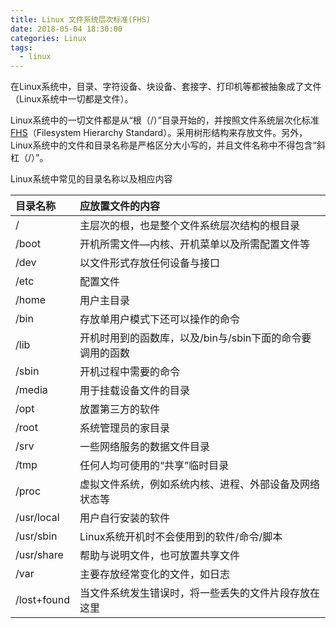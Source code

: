 ```yaml
---
title: Linux 文件系统层次标准(FHS)
date: 2018-05-04 18:30:00
categories: Linux
tags: 
  - linux
---
```


在Linux系统中，目录、字符设备、块设备、套接字、打印机等都被抽象成了文件（Linux系统中一切都是文件）。

Linux系统中的一切文件都是从“根（/）”目录开始的，并按照文件系统层次化标准[FHS](https://en.wikipedia.org/wiki/Filesystem_Hierarchy_Standard)（Filesystem Hierarchy Standard）。采用树形结构来存放文件。另外，Linux系统中的文件和目录名称是严格区分大小写的，并且文件名称中不得包含“斜杠（/）”。

<!--more-->

Linux系统中常见的目录名称以及相应内容

|目录名称 | 应放置文件的内容|
|:-------- |:----------|
|/   |  主层次的根，也是整个文件系统层次结构的根目录|
|/boot | 开机所需文件—内核、开机菜单以及所需配置文件等|
|/dev | 以文件形式存放任何设备与接口|
|/etc | 配置文件|
|/home | 用户主目录|
|/bin | 存放单用户模式下还可以操作的命令|
|/lib | 开机时用到的函数库，以及/bin与/sbin下面的命令要调用的函数|
|/sbin | 开机过程中需要的命令|
|/media | 用于挂载设备文件的目录|
|/opt | 放置第三方的软件|
|/root | 系统管理员的家目录|
|/srv | 一些网络服务的数据文件目录|
|/tmp | 任何人均可使用的“共享”临时目录|
|/proc | 虚拟文件系统，例如系统内核、进程、外部设备及网络状态等|
|/usr/local | 用户自行安装的软件|
|/usr/sbin | Linux系统开机时不会使用到的软件/命令/脚本|
|/usr/share | 帮助与说明文件，也可放置共享文件|
|/var | 主要存放经常变化的文件，如日志|
|/lost+found | 当文件系统发生错误时，将一些丢失的文件片段存放在这里|

